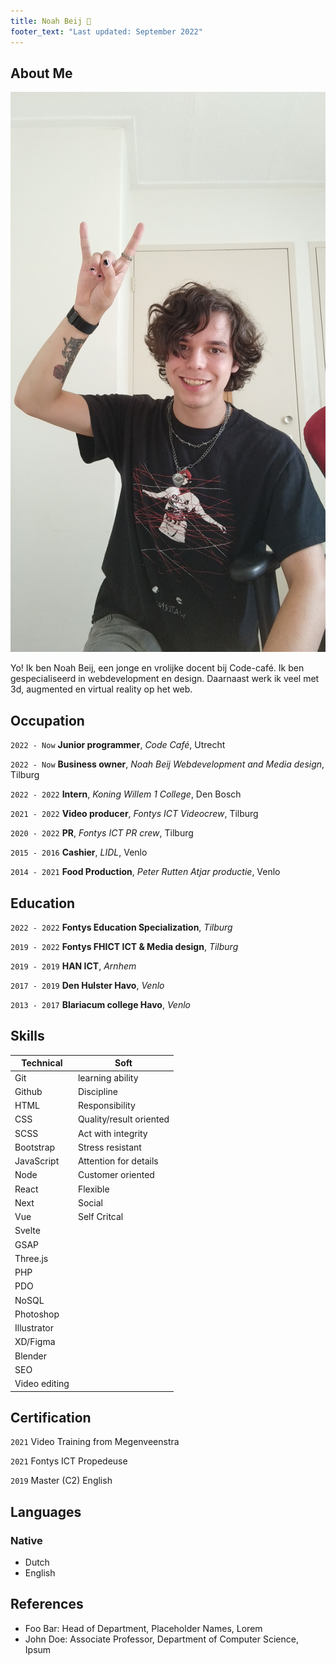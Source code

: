 ```yaml
---
title: Noah Beij 🐝
footer_text: "Last updated: September 2022"
---
```


## About Me

<img class="profile-picture" src="profile.jpg">

Yo! Ik ben Noah Beij, een jonge en vrolijke docent bij Code-café. Ik ben gespecialiseerd in webdevelopment en design. Daarnaast werk ik veel met 3d, augmented en virtual reality op het web.

## Occupation

`2022 - Now`
**Junior programmer**, _Code Café_, Utrecht

`2022 - Now`
**Business owner**, _Noah Beij Webdevelopment and Media design_, Tilburg

`2022 - 2022`
**Intern**, _Koning Willem 1 College_, Den Bosch

`2021 - 2022`
**Video producer**, _Fontys ICT Videocrew_, Tilburg

`2020 - 2022`
**PR**, _Fontys ICT PR crew_, Tilburg

`2015 - 2016`
**Cashier**, _LIDL_, Venlo

`2014 - 2021`
**Food Production**, _Peter Rutten Atjar productie_, Venlo

## Education

`2022 - 2022`
**Fontys Education Specialization**, _Tilburg_

`2019 - 2022`
**Fontys FHICT ICT & Media design**, _Tilburg_

`2019 - 2019`
**HAN ICT**, _Arnhem_

`2017 - 2019`
**Den Hulster Havo**, _Venlo_

`2013 - 2017`
**Blariacum college Havo**, _Venlo_

## Skills

| Technical     | Soft                    |
| ------------- | ----------------------- |
| Git           | learning ability        |
| Github        | Discipline              |
| HTML          | Responsibility          |
| CSS           | Quality/result oriented |
| SCSS          | Act with integrity      |
| Bootstrap     | Stress resistant        |
| JavaScript    | Attention for details   |
| Node          | Customer oriented       |
| React         | Flexible                |
| Next          | Social                  |
| Vue           | Self Critcal            |
| Svelte        |                         |
| GSAP          |                         |
| Three.js      |                         |
| PHP           |                         |
| PDO           |                         |
| NoSQL         |                         |
| Photoshop     |                         |
| Illustrator   |                         |
| XD/Figma      |                         |
| Blender       |                         |
| SEO           |                         |
| Video editing |                         |

## Certification

`2021`
Video Training from Megenveenstra

`2021` Fontys ICT Propedeuse

`2019` Master (C2) English

## Languages

### Native

- Dutch
- English

## References

- Foo Bar: Head of Department, Placeholder Names, Lorem
- John Doe: Associate Professor, Department of Computer Science, Ipsum
